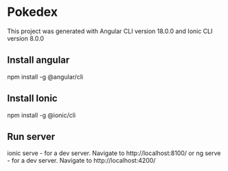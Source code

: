 # Pokedex
This project was generated with Angular CLI version 18.0.0 and Ionic CLI version 8.0.0
## Install angular 
npm install -g @angular/cli
## Install Ionic
npm install -g @ionic/cli
## Run server
ionic serve - for a dev server. Navigate to http://localhost:8100/
or
ng serve - for a dev server. Navigate to http://localhost:4200/
